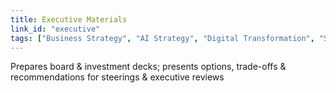 ```yaml
---
title: Executive Materials
link_id: "executive"
tags: ["Business Strategy", "AI Strategy", "Digital Transformation", "Stakeholder Management"]
---
```


Prepares board & investment decks; presents options, trade-offs & recommendations for steerings & executive reviews
